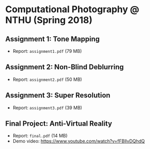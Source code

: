 # Computational Photography @ NTHU (Spring 2018)

## Assignment 1: Tone Mapping

* Report: `assignment1.pdf` (79 MB)

## Assignment 2: Non-Blind Deblurring

* Report: `assignment2.pdf` (50 MB)

## Assignment 3: Super Resolution

* Report: `assignment3.pdf` (39 MB)

## Final Project: Anti-Virtual Reality

* Report: `final.pdf` (14 MB)
* Demo video: https://www.youtube.com/watch?v=fFBllvDQhdQ
